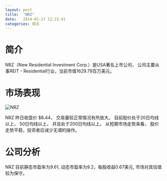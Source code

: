 ```yaml
---
layout: post
title:  "NRZ"
date:   2014-02-17 12:21:41
categories: 观点
---
```


# 简介
NRZ（New Residential Investment Corp.）是USA著名上市公司，
公司主要从事REIT - Residential行业，当前市值1629.79百万美元。

# 市场表现

![NRZ](http://finviz.com/chart.ashx?t=NRZ&ty=c&ta=1&p=d&s=l)

NRZ 昨日收盘价 $6.44，
交易量较正常情况有所放大。
目前股价处于20日均线以上，
50日均线以上，
并且处于200日均线以上。
从短期市场走势来看，
股价走势平稳，投资者应减少无谓的操作。

# 公司分析
NRZ 目前静态市盈率为9.61, 动态市盈率为9.2，每股收益0.67美元,
市场对其估值较为保守。
